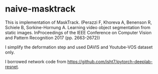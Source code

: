 # naive-masktrack

This is implementation of MaskTrack.
(Perazzi F, Khoreva A, Benenson R, Schiele B, Sorkine-Hornung A. Learning video object segmentation from static images. InProceedings of the IEEE Conference on Computer Vision and Pattern Recognition 2017 (pp. 2663-2672))


I simplify the deformation step and used DAVIS and Youtube-VOS dataset only.

I borrowed network code from https://github.com/isht7/pytorch-deeplab-resnet.
